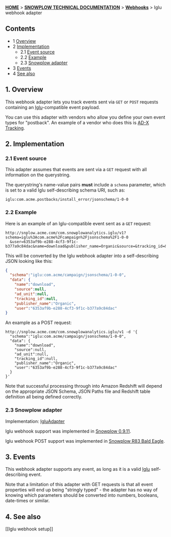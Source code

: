 [**HOME**](Home) > [**SNOWPLOW TECHNICAL DOCUMENTATION**](SnowPlow-technical-documentation) > [**Webhooks**](Webhooks) > Iglu webhook adapter

## Contents

- 1 [Overview](#overview)  
- 2 [Implementation](#implementation)  
  - 2.1 [Event source](#source)  
  - 2.2 [Example](#example)  
  - 2.3 [Snowplow adapter](#adapter)  
- 3 [Events](#events)  
- 4 [See also](#see-also)

<a name="overview" />

## 1. Overview

This webhook adapter lets you track events sent via `GET` or `POST` requests containing an [Iglu][iglu]-compatible event payload.

You can use this adapter with vendors who allow you define your own event types for "postback". An example of a vendor who does this is [AD-X Tracking][adxtracking-website].

<a name="implementation" />

## 2. Implementation

<a name="source" />

### 2.1 Event source

This adapter assumes that events are sent via a `GET` request with all information on the querystring.

The querystring's name-value pairs **must** include a `schema` parameter, which is set to a valid Iglu self-describing schema URI, such as:

```
iglu:com.acme.postbacks/install_error/jsonschema/1-0-0
```

<a name="example" />

### 2.2 Example

Here is an example of an Iglu-compatible event sent as a `GET` request:

```
http://snplow.acme.com/com.snowplowanalytics.iglu/v1?schema=iglu%3Acom.acme%2Fcampaign%2Fjsonschema%2F1-0-0
  &user=6353af9b-e288-4cf3-9f1c-b377a9c84dac&name=download&publisher_name=Organic&source=&tracking_id=&ad_unit=
```

This will be converted by the Iglu webhook adapter into a self-describing JSON looking like this:

```json
{
  "schema":"iglu:com.acme/campaign/jsonschema/1-0-0",
  "data": {
    "name":"download",
    "source":null,
    "ad_unit":null,
    "tracking_id":null,
    "publisher_name":"Organic",
    "user":"6353af9b-e288-4cf3-9f1c-b377a9c84dac"
}
```

An example as a POST request:

```
http://snplow.acme.com/com.snowplowanalytics.iglu/v1 -d '{
  "schema":"iglu:com.acme/campaign/jsonschema/1-0-0",
  "data": {
    "name":"download",
    "source":null,
    "ad_unit":null,
    "tracking_id":null,
    "publisher_name":"Organic",
    "user":"6353af9b-e288-4cf3-9f1c-b377a9c84dac"
  }
}'
```

Note that successful processing through into Amazon Redshift will depend on the appropriate JSON Schema, JSON Paths file and Redshift table definition all being defined correctly.

<a name="adapter" />

### 2.3 Snowplow adapter

Implementation: [IgluAdapter][iglu-adapter]

Iglu webhook support was implemented in [Snowplow 0.9.11][snowplow-0.9.11].

Iglu webhook POST support was implemented in [Snowplow R83 Bald Eagle][snowplow-r83].

<a name="events" />

## 3. Events

This webhook adapter supports any event, as long as it is a valid [Iglu][iglu] self-describing event.

Note that a limitation of this adapter with GET requests is that all event properties will end up being "stringly typed" - the adapter has no way of knowing which parameters should be converted into numbers, booleans, date-times or similar.

<a name="see-also" />

## 4. See also

[[Iglu webhook setup]]

[adxtracking-website]: http://adxtracking.com/

[iglu]: https://github.com/snowplow/iglu
[iglu-adapter]: https://github.com/snowplow/snowplow/blob/master/3-enrich/scala-common-enrich/src/main/scala/com.snowplowanalytics.snowplow.enrich/common/adapters/registry/IgluAdapter.scala
[snowplow-0.9.11]: https://github.com/snowplow/snowplow/releases/tag/0.9.11
[snowplow-r83]: https://github.com/snowplow/snowplow/releases/tag/r83-bald-eagle
